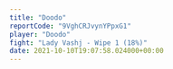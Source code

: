 ```yaml
---
title: "Doodo"
reportCode: "9VghCRJvynYPpxG1"
player: "Doodo"
fight: "Lady Vashj - Wipe 1 (18%)"
date: 2021-10-10T19:07:58.024000+00:00
---
```

